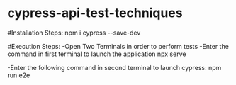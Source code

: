 # cypress-api-test-techniques

#Installation Steps:
npm i cypress --save-dev


#Execution Steps:
-Open Two Terminals in order to perform tests
-Enter the command in first terminal to launch the application
npx serve

-Enter the following command in second terminal to launch cypress:
npm run e2e